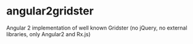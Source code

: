 # angular2gridster
Angular 2 implementation of well known Gridster (no jQuery, no external libraries, only Angular2 and Rx.js)
